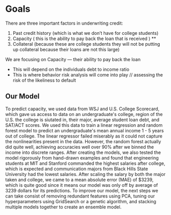 # Goals
There are three important factors in underwriting credit: 
1. Past credit history (which is what we don’t have for college students)
2. Capacity ( this is the ability to pay back the loan that is received ) **
3. Collateral (because these are college students they will not be putting up collateral because their loans are not this large) 

We are focusing on Capacity — their ability to pay back the loan 
* This will depend on the individuals debt to income ratio
* This is where behavior risk analysis will come into play // assessing the risk of the likeliness to default

## Our Model 
To predict capacity, we used data from WSJ and U.S. College Scorecard, which gave us access to data on an undergraduate's college, region of the U.S. the college is siutated in, their major, average student loan debt, and SAT/ACT scores. We used this data to train a linear regression and random forest model to predict an undergraduate's mean annual income 1 - 5 years out of college. The linear regressor failed miserably as it could not capture the nonlinearities present in the data. However, the random forest actually did quite well, achieving accuracies well over 90% after we binned the income into discrete ranges. After creating the models, we also tested the model rigorously from hand-drawn examples and found that engineering students at MIT and Stanford commanded the highest salaries after college, which is expected and communication majors from Black Hills State University had the lowest salaries. After scaling the salary by both the major taken and college, we came to a mean absolute error (MAE) of $3239, which is quite good since it means our model was only off by average of 3239 dollars for its predictions. To improve our model, the next steps we can take consist of removing redundant features using PCA, tuning our hyperparameters using GridSearch or a genetic algorithm, and stacking multiple models together to create an ensemble model.

